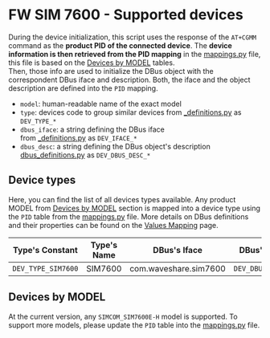 # FW SIM 7600 - Supported devices

During the device initialization, this script uses the response of the `AT+CGMM`
command as the **product PID of the connected device**.
The **device information is then retrieved from the PID mapping** in the
[mappings.py](/fw_sensehat/sense/mappings.py) file, this file is based on
the [Devices by MODEL](#devices-by-model) tables.<br/>
Then, those info are used to initialize the DBus object with the correspondent
DBus iface and description. Both, the iface and the object description are
defined into the `PID` mapping.

* `model`: human-readable name of the exact model
* `type`: devices code to group similar devices
  from [_definitions.py](/fw_sensehat/sense/_definitions.py) as `DEV_TYPE_*`
* `dbus_iface`: a string defining the DBus iface<br/>
  from [_definitions.py](/fw_sensehat/sense/_definitions.py) as `DEV_IFACE_*`
* `dbus_desc`: a string defining the DBus object's description<br/>
  [dbus_definitions.py](/fw_sensehat/sense/_dbus_descs.py) as `DEV_DBUS_DESC_*`

## Device types

Here, you can find the list of all devices types available. Any product MODEL
from [Devices by MODEL](#devices-by-model) section is mapped into a device type
using the `PID` table from the [mappings.py](/fw_sensehat/sense/mappings.py)
file.
More details on DBus definitions and their properties can be found on
the [Values Mapping](values_mapping.md#properties-by-dbus-object-description)
page.

| Type's Constant    | Type's Name | DBus's Iface          | DBus's Description      |
|--------------------|-------------|-----------------------|-------------------------|
| `DEV_TYPE_SIM7600` | SIM7600     | com.waveshare.sim7600 | `DEV_DBUS_DESC_SIM7600` |

## Devices by MODEL

At the current version, any `SIMCOM_SIM7600E-H` model is supported. To support
more models, please update the `PID` table into
the [mappings.py](/fw_sensehat/sense/mappings.py) file.
